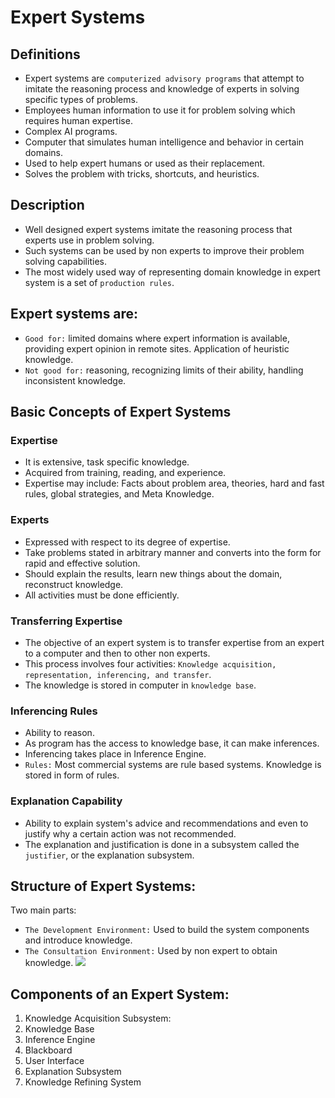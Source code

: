 # Expert Systems

## Definitions
- Expert systems are `computerized advisory programs` that attempt to imitate the reasoning process and knowledge of experts in solving specific types of problems.
- Employees human information to use it for problem solving which requires human expertise.
- Complex AI programs.
- Computer that simulates human intelligence and behavior in certain domains.
- Used to help expert humans or used as their replacement.
- Solves the problem with tricks, shortcuts, and heuristics.

## Description
- Well designed expert systems imitate the reasoning process that experts use in problem solving.
- Such systems can be used by non experts to improve their problem solving capabilities.
- The most widely used way of representing domain knowledge in expert system is a set of `production rules`.

## Expert systems are:
- `Good for:` limited domains where expert information is available, providing expert opinion in remote sites. Application of heuristic knowledge.
- `Not good for:` reasoning, recognizing limits of their ability, handling inconsistent knowledge.

## Basic Concepts of Expert Systems
### Expertise
- It is extensive, task specific knowledge.
- Acquired from training, reading, and experience.
- Expertise may include: Facts about problem area, theories, hard and fast rules, global strategies, and Meta Knowledge.

### Experts
- Expressed with respect to its degree of expertise.
- Take problems stated in arbitrary manner and converts into the form for rapid and effective solution.
- Should explain the results, learn new things about the domain, reconstruct knowledge.
- All activities must be done efficiently.

### Transferring Expertise
- The objective of an expert system is to transfer expertise from an expert to a computer and then to other non experts.
- This process involves four activities: `Knowledge acquisition, representation, inferencing, and transfer`.
- The knowledge is stored in computer in `knowledge base`.

### Inferencing Rules
- Ability to reason.
- As program has the access to knowledge base, it can make inferences.
- Inferencing takes place in Inference Engine.
- `Rules:` Most commercial systems are rule based systems. Knowledge is stored in form of rules.

### Explanation Capability
- Ability to explain system's advice and recommendations and even to justify why a certain action was not recommended.
- The explanation and justification is done in a subsystem called the `justifier`, or the explanation subsystem.

## Structure of Expert Systems:
Two main parts:
- `The Development Environment:` Used to build the system components and introduce knowledge.
- `The Consultation Environment:` Used by non expert to obtain knowledge.
![](https://i.imgur.com/c57gLme.png)

## Components of an Expert System:
1) Knowledge Acquisition Subsystem:
2) Knowledge Base
3) Inference Engine
4) Blackboard
5) User Interface
6) Explanation Subsystem
7) Knowledge Refining System